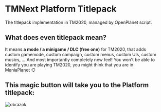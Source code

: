 # TMNext Platform Titlepack

The titlepack implementation in TM2020, managed by OpenPlanet script.

## What does even titlepack mean?

It means **a mode / a minigame / DLC (free one)** for TM2020, that adds custom gamemode, custom campaign, custom menus, custom UIs, custom musics, ... 
And most importantly completely new feel! You won't be able to identify you are playing TM2020, you might think that you are in ManiaPlanet :D

## This magic button will take you to the Platform titlepack:
![obrázok](https://github.com/ArkadySK/TMNextPlatformTitlepack/assets/74670743/864f4380-d69b-4b97-86ae-7550ddb2f700)


